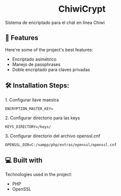 <h1 align="center" id="title">ChiwiCrypt</h1>

<p id="description">Sistema de encriptado para el chat en línea Chiwi</p>

  
  
<h2>🧐 Features</h2>

Here're some of the project's best features:

*   Encriptado asimétrico
*   Manejo de passphrases
*   Doble encriptado para claves privadas

<h2>🛠️ Installation Steps:</h2>

<p>1. Configurar llave maestra</p>

```
ENCRYPTION_MASTER_KEY=
```

<p>2. Configurar directorio para las keys</p>

```
KEYS_DIRECTORY=/keys/
```

<p>3. Configurar directorio del archivo openssl.cnf</p>

```
OPENSSL_DIR=C:/xampp/php/extras/openssl/openssl.cnf
```

<h2>💻 Built with</h2>

Technologies used in the project:

*   PHP
*   OpenSSL